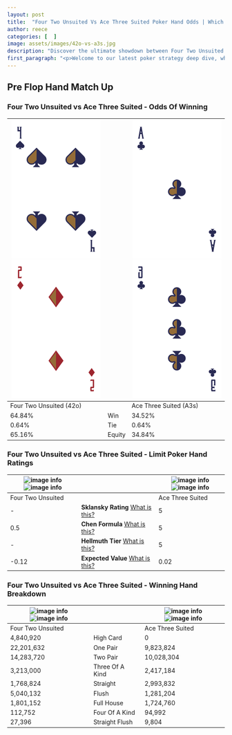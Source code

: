 ```yaml
---
layout: post
title:  "Four Two Unsuited Vs Ace Three Suited Poker Hand Odds | Which Is The Better Hand In Poker? A Complete Guide"
author: reece
categories: [  ]
image: assets/images/42o-vs-a3s.jpg
description: "Discover the ultimate showdown between Four Two Unsuited and Ace Three Suited in poker! Uncover the odds, strategies, and scenarios where one hand triumphs over the other. Get ready to up your poker game with this thrilling analysis."
first_paragraph: "<p>Welcome to our latest poker strategy deep dive, where we're pitting two distinct hands against each other in a high-stakes showdown: Four Two Unsuited vs Ace Three Suited.</p><p>In the dynamic world of poker, every decision counts, and knowing which hand holds the upper hand is key to your success at the table.</p><p>In this article, we'll dissect these two hands, explore the scenarios where one dominates the other, and equip you with the knowledge to make strategic choices that can tip the odds in your favor.</p><p>Get ready to unravel the intriguing dynamics of these poker hands and elevate your game to new heights.</p>"
---
```




[comment]: # (sp0)

## Pre Flop Hand Match Up

<div class="table hand-ratings" markdown="1"> 



### Four Two Unsuited vs Ace Three Suited - Odds Of Winning


    
| ![image info](assets/images/hand1/4.png) ![image info](assets/images/hand1/2o.png) |  | ![image info](assets/images/hand2/a.png) ![image info](assets/images/hand2/3.png) |
| -------- | -------- | -------- |
| Four Two Unsuited (42o) |  | Ace Three Suited (A3s) |
| 64.84% | Win | 34.52% |
| 0.64% | Tie | 0.64% |
| 65.16% | Equity | 34.84% |




[comment]: # (sp1)



### Four Two Unsuited vs Ace Three Suited - Limit Poker Hand Ratings


    
| ![image info](https://www.riverpairs.com/assets/images/hand1/4.png) ![image info](https://www.riverpairs.com/assets/images/hand1/2o.png) |  | ![image info](https://www.riverpairs.com/assets/images/hand2/a.png) ![image info](https://www.riverpairs.com/assets/images/hand2/3.png) |
| -------- | -------- | -------- |
| Four Two Unsuited |  | Ace Three Suited |
| - | **Sklansky Rating** [What is this?](/sklansky-rating-explained) | 5 |
| 0.5 | **Chen Formula** [What is this?](/chen-formula-explained) | 5 |
| - | **Hellmuth Tier** [What is this?](/Hellmuth-tier-explained) | 5 |
| -0.12 | **Expected Value** [What is this?](/expected-value-explained) | 0.02 |




[comment]: # (sp2)



### Four Two Unsuited vs Ace Three Suited - Winning Hand Breakdown


    
| ![image info](https://www.riverpairs.com/assets/images/hand1/4.png) ![image info](https://www.riverpairs.com/assets/images/hand1/2o.png) |  | ![image info](https://www.riverpairs.com/assets/images/hand2/a.png) ![image info](https://www.riverpairs.com/assets/images/hand2/3.png) |
| -------- | -------- | -------- |
| Four Two Unsuited |  | Ace Three Suited |
| 4,840,920 | High Card | 0 |
| 22,201,632 | One Pair | 9,823,824 |
| 14,283,720 | Two Pair | 10,028,304 |
| 3,213,000 | Three Of A Kind | 2,417,184 |
| 1,768,824 | Straight | 2,993,832 |
| 5,040,132 | Flush | 1,281,204 |
| 1,801,152 | Full House | 1,724,760 |
| 112,752 | Four Of A Kind | 94,992 |
| 27,396 | Straight Flush | 9,804 |




[comment]: # (sp3)



</div>

[comment]: # (sp4)



[comment]: # (sp5)

